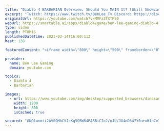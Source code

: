```yaml
---
title: "Diablo 4 BARBARIAN Overview: Should You MAIN It? (Skill Showcase, Gameplay, Legendary Aspects)"
excerpt: "Twitch: https://www.twitch.tv/BenLee_Tv Discord: https://discord.gg/jJHnWqK9hC Twitter: https://twitter.com/BenLeeGaming ..."
originalUrl: https://youtube.com/watch?v=MMFz2TXTP50
webUrl: https://smartable.ai/apps/diablo4/game/ben-lee-gaming-diablo-4-barbarian-overview-should-you-main-it-skill-showcase-gameplay-legendary-aspects/
type: video
length: PT8M1S
publishedDateTime: 2023-03-14T16:00:11Z
heat: 138

featuredContent: "<iframe width=\"800\" height=\"500\" frameborder=\"0\" src=\"https://www.youtube.com/embed/MMFz2TXTP50\" allow=\"accelerometer; autoplay; encrypted-media; gyroscope; picture-in-picture\" allowfullscreen></iframe>"

provider:
  name: Ben Lee Gaming
  domain: youtube.com

topics:
  - Diablo 4
  - Barbarian

images:
  - url: https://www.youtube.com/img/desktop/supported_browsers/dinosaur.png
    width: 1200
    height: 800
    isCached: true

secured: "GKQ1unmti2AV0OMhCVJcKq5QBWB4PASBiC7o2/nJU/JX4oD647Y0a+uH1hCv1q7EEW9Gn6gHkX6Rwp3aoBNaIfwcDQ5aaK2hc6IvDDP6eyf7NScVX5yUnmMb9tPtxeF3qREkx/LVCWHKDD5EXzLrxDenecp9aXN283/VJUz5Zl7hi38kja3xxBgmDBtQVeVU2L8Z6fYla+fip8KDXc+9zCgtVnZOVAen/m7MKjvPMYy73pt3rkZrJuhLZeeENrYC/SGGOle3JNX/2sNNXPfBjhozJmWxfW2wd1LeUVHfvLjFHMdzw8jbrM7gaX8NA/VzX6H5Psk/ljG6VcmgngQk1DTx5DmGQXpDjelFEm96c4eTV+WKKaB3NMlXo8rfTdQvwF3U145FXcNZpKFQkLDhYA==;Yt/epVy78H3PY3r2JPH1WQ=="
---
```


